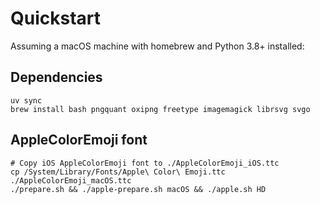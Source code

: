 # Quickstart

Assuming a macOS machine with homebrew and Python 3.8+ installed:

## Dependencies

```
uv sync
brew install bash pngquant oxipng freetype imagemagick librsvg svgo
```

## AppleColorEmoji font

```
# Copy iOS AppleColorEmoji font to ./AppleColorEmoji_iOS.ttc
cp /System/Library/Fonts/Apple\ Color\ Emoji.ttc ./AppleColorEmoji_macOS.ttc
./prepare.sh && ./apple-prepare.sh macOS && ./apple.sh HD
```
